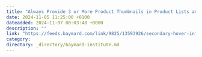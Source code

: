 ```yaml
---
title: "Always Provide 3 or More Product Thumbnails in Product Lists and Search Results"
date: 2024-11-05 11:25:00 +0100
dateadded: 2024-11-07 00:03:48 +0000
description: ""
link: "https://feeds.baymard.com/link/9825/13593926/secondary-hover-information"
category:
directory: _directory/baymard-institute.md
---
```

